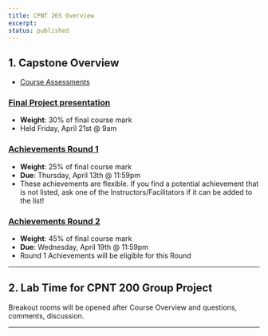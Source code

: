 ```yaml
---
title: CPNT 265 Overview
excerpt: 
status: published
---
```


## 1. Capstone Overview
- [Course Assessments](/courses/cpnt-265/assessments)

### [Final Project presentation](/courses/cpnt-265/assessments/final-project/)
- **Weight**: 30% of final course mark
- Held Friday, April 21st @ 9am
### [Achievements Round 1](/courses/cpnt-265/assessments/achievements-1)
- **Weight**: 25% of final course mark
- **Due**: Thursday, April 13th @ 11:59pm
- These achievements are flexible. If you find a potential achievement that is not listed, ask one of the Instructors/Facilitators if it can be added to the list!
### [Achievements Round 2](/courses/cpnt-265/assessments/achievements-2)
- **Weight**: 45% of final course mark
- **Due**: Wednesday, April 19th @ 11:59pm
- Round 1 Achievements will be eligible for this Round

---

## 2. Lab Time for CPNT 200 Group Project
Breakout rooms will be opened after Course Overview and questions, comments, discussion.

---